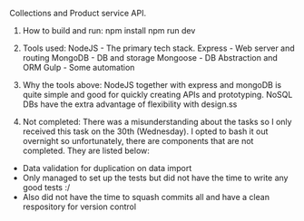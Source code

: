 Collections and Product service API.

1. How to build and run:
npm install
npm run dev

2. Tools used: 
NodeJS    - The primary tech stack.
Express   - Web server and routing
MongoDB   - DB and storage
Mongoose  - DB Abstraction and ORM
Gulp      - Some automation

3. Why the tools above:
NodeJS together with express and mongoDB is quite simple and good for quickly creating APIs and prototyping. NoSQL DBs have the extra advantage of flexibility with design.ss

4. Not completed:
There was a misunderstanding about the tasks so I only received this task on the 30th (Wednesday). I opted to bash it out overnight so unfortunately, there are components that are not completed. They are listed below:
- Data validation for duplication on data import
- Only managed to set up the tests but did not have the time to write any good tests :/
- Also did not have the time to squash commits all and have a clean respository for version control